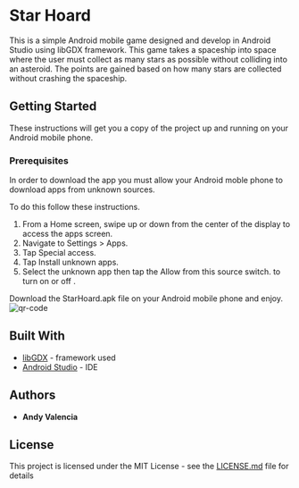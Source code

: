 # Star Hoard

This is a simple Android mobile game designed and develop in Android Studio using libGDX framework. This game takes a spaceship into space where the user must collect
as many stars as possible without colliding into an asteroid. The points are gained based on how many stars are collected without crashing the spaceship.


## Getting Started

These instructions will get you a copy of the project up and running on your Android mobile phone.
### Prerequisites

In order to download the app you must allow your Android moble phone to download apps from unknown sources.

To do this follow these instructions.
1. From a Home screen, swipe up or down from the center of the display to access the apps screen.
2. Navigate to Settings > Apps. 
3. Tap Special access. 
4. Tap Install unknown apps. 
5. Select the unknown app then tap the Allow from this source switch. to turn on or off .

Download the StarHoard.apk file on your Android mobile phone and enjoy.
![qr-code](https://user-images.githubusercontent.com/40248914/196337433-4b50d973-f504-47ad-9e8d-2f91b61164a9.png)


## Built With

* [libGDX](https://libgdxinfo.wordpress.com) - framework used
* [Android Studio](https://developer.android.com/studio) - IDE


## Authors

* **Andy Valencia** 


## License

This project is licensed under the MIT License - see the [LICENSE.md](LICENSE.md) file for details
